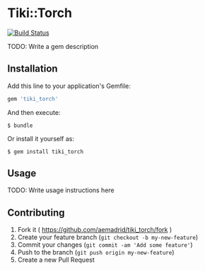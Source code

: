 # Tiki::Torch

[![Build Status](https://travis-ci.org/aemadrid/tiki_torch.svg?branch=feature%2Fmove_to_sqs)](https://travis-ci.org/aemadrid/tiki_torch)

TODO: Write a gem description

## Installation

Add this line to your application's Gemfile:

```ruby
gem 'tiki_torch'
```

And then execute:

    $ bundle

Or install it yourself as:

    $ gem install tiki_torch

## Usage

TODO: Write usage instructions here

## Contributing

1. Fork it ( https://github.com/aemadrid/tiki_torch/fork )
2. Create your feature branch (`git checkout -b my-new-feature`)
3. Commit your changes (`git commit -am 'Add some feature'`)
4. Push to the branch (`git push origin my-new-feature`)
5. Create a new Pull Request
